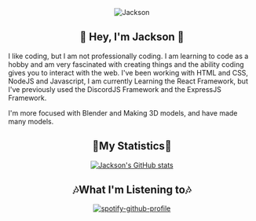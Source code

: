 <div align="center">
  <img src="./assets/images/Final_Product_Logo.svg" alt="Jackson">

## :wave: Hey, I'm Jackson :wave:
</div>

I like coding, but I am not professionally coding. I am learning to code as a hobby and am very fascinated with creating things and the ability coding gives you to interact with the web.
I've been working with HTML and CSS, NodeJS and Javascript, I am currently Learning the React Framework, but I've previously used the DiscordJS Framework and the ExpressJS Framework.  

I'm more focused with Blender and Making 3D models, and have made many models.

<div align="center">
  
  ## :scroll:My Statistics:scroll:
  [![Jackson's GitHub stats](https://github-readme-stats.vercel.app/api?username=Whyte677&show_icons=true&theme=radical)](https://github.com/anuraghazra/github-readme-stats)

  ## :notes:What I'm Listening to:notes:
  [![spotify-github-profile](https://spotify-github-profile.vercel.app/api/view?uid=m5pat36468r6cghrcj5jx0az7&cover_image=true&theme=default&show_offline=false&background_color=121212&interchange=false)](https://github.com/kittinan/spotify-github-profile)

</div>
